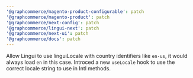 ```yaml
---
'@graphcommerce/magento-product-configurable': patch
'@graphcommerce/magento-product': patch
'@graphcommerce/next-config': patch
'@graphcommerce/lingui-next': patch
'@graphcommerce/next-ui': patch
'@graphcommerce/docs': patch
---
```


Allow Lingui to use linguiLocale with country identifiers like `en-us`, it would always load `en` in this case. Introced a new `useLocale` hook to use the correct locale string to use in Intl methods.

